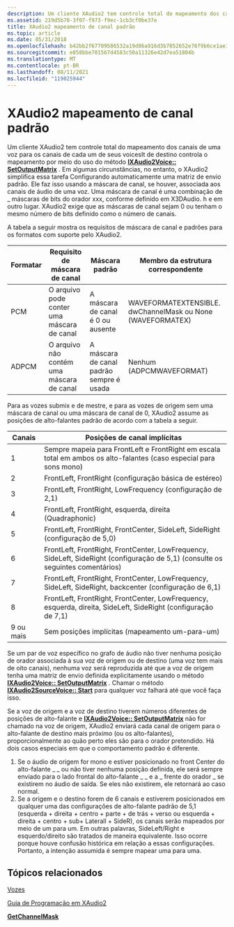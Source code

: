 ```yaml
---
description: Um cliente XAudio2 tem controle total do mapeamento dos canais de uma voz para os canais de cada uma de suas vozes de destino.
ms.assetid: 219d5b70-3f07-f973-f9ec-1cb3cf0be37e
title: XAudio2 mapeamento de canal padrão
ms.topic: article
ms.date: 05/31/2018
ms.openlocfilehash: b42bb2f67709586532a19d86a916d3b7852652e76f9b6ce1ae115f1fc670e37a
ms.sourcegitcommit: e858bbe701567d4583c50a11326e42d7ea51804b
ms.translationtype: MT
ms.contentlocale: pt-BR
ms.lasthandoff: 08/11/2021
ms.locfileid: "119025944"
---
```

# <a name="xaudio2-default-channel-mapping"></a>XAudio2 mapeamento de canal padrão

Um cliente XAudio2 tem controle total do mapeamento dos canais de uma voz para os canais de cada um de seus voicesIt de destino controla o mapeamento por meio do uso do método [**IXAudio2Voice:: SetOutputMatrix**](/windows/win32/api/xaudio2/nf-xaudio2-ixaudio2voice-setoutputmatrix) . Em algumas circunstâncias, no entanto, o XAudio2 simplifica essa tarefa Configurando automaticamente uma matriz de envio padrão. Ele faz isso usando a máscara de canal, se houver, associada aos canais de áudio de uma voz. Uma máscara de canal é uma combinação de \_ máscaras de bits do orador xxx, conforme definido em X3DAudio. h e em outro lugar. XAudio2 exige que as máscaras de canal sejam 0 ou tenham o mesmo número de bits definido como o número de canais.

A tabela a seguir mostra os requisitos de máscara de canal e padrões para os formatos com suporte pelo XAudio2. 

| Formatar | Requisito de máscara de canal             | Máscara padrão                        | Membro da estrutura correspondente                            |
|--------|--------------------------------------|-------------------------------------|-----------------------------------------------------------|
| PCM    | O arquivo pode conter uma máscara de canal    | A máscara de canal é 0 ou ausente        | WAVEFORMATEXTENSIBLE. dwChannelMask ou None (WAVEFORMATEX) |
| ADPCM  | O arquivo não contém uma máscara de canal | A máscara de canal padrão sempre é usada | Nenhum (ADPCMWAVEFORMAT)                                    |



 

Para as vozes submix e de mestre, e para as vozes de origem sem uma máscara de canal ou uma máscara de canal de 0, XAudio2 assume as posições de alto-falantes padrão de acordo com a tabela a seguir. 

| Canais  | Posições de canal implícitas                                                                                            |
|-----------|-----------------------------------------------------------------------------------------------------------------------|
| 1         | Sempre mapeia para FrontLeft e FrontRight em escala total em ambos os alto-falantes (caso especial para sons mono)                 |
| 2         | FrontLeft, FrontRight (configuração básica de estéreo)                                                                    |
| 3         | FrontLeft, FrontRight, LowFrequency (configuração de 2,1)                                                               |
| 4         | FrontLeft, FrontRight, esquerda, direita (Quadraphonic)                                                             |
| 5         | FrontLeft, FrontRight, FrontCenter, SideLeft, SideRight (configuração de 5,0)                                           |
| 6         | FrontLeft, FrontRight, FrontCenter, LowFrequency, SideLeft, SideRight (configuração de 5,1) (consulte os seguintes comentários) |
| 7         | FrontLeft, FrontRight, FrontCenter, LowFrequency, SideLeft, SideRight, backcenter (configuração de 6,1)                 |
| 8         | FrontLeft, FrontRight, FrontCenter, LowFrequency, esquerda, direita, SideLeft, SideRight (configuração de 7,1)        |
| 9 ou mais | Sem posições implícitas (mapeamento um-para-um)                                                                            |



 

Se um par de voz específico no grafo de áudio não tiver nenhuma posição de orador associada à sua voz de origem ou de destino (uma voz tem mais de oito canais), nenhuma voz será reproduzida até que a voz de origem tenha uma matriz de envio definida explicitamente usando o método [**IXAudio2Voice:: SetOutputMatrix**](/windows/win32/api/xaudio2/nf-xaudio2-ixaudio2voice-setoutputmatrix) . Chamar o método [**IXAudio2SourceVoice:: Start**](/windows/win32/api/xaudio2/nf-xaudio2-ixaudio2sourcevoice-start) para qualquer voz falhará até que você faça isso.

Se a voz de origem e a voz de destino tiverem números diferentes de posições de alto-falante e [**IXAudio2Voice:: SetOutputMatrix**](/windows/win32/api/xaudio2/nf-xaudio2-ixaudio2voice-setoutputmatrix) não for chamado na voz de origem, XAudio2 enviará cada canal de origem para o alto-falante de destino mais próximo (ou os alto-falantes), proporcionalmente ao quão perto eles são para o orador pretendido. Há dois casos especiais em que o comportamento padrão é diferente.

1.  Se o áudio de origem for mono e estiver posicionado no front Center do alto-falante \_ \_ ou não tiver nenhuma posição definida, ele será sempre enviado para o lado frontal do alto-falante \_ \_ e a \_ frente do orador \_ se existirem no áudio de saída. Se eles não existirem, ele retornará ao caso normal.
2.  Se a origem e o destino forem de 6 canais e estiverem posicionados em qualquer uma das configurações de alto-falante padrão de 5,1 (esquerda + direita + centro + parte + de trás + verso ou esquerda + direita + centro + sub+ Laterall + SideR), os canais serão mapeados por meio de um para um. Em outras palavras, SideLeft/Right e esquerdo/direito são tratados de maneira equivalente. Isso ocorre porque houve confusão histórica em relação a essas configurações. Portanto, a intenção assumida é sempre mapear uma para uma.

## <a name="related-topics"></a>Tópicos relacionados

<dl> <dt>

[Vozes](voices.md)
</dt> <dt>

[Guia de Programação em XAudio2](programming-guide.md)
</dt> <dt>

[**GetChannelMask**](/windows/win32/api/xaudio2/nf-xaudio2-ixaudio2masteringvoice-getchannelmask)
</dt> </dl>

 

 
